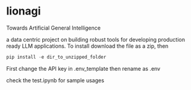 # lionagi

Towards Artificial General Intelligence

a data centric project on building robust tools for developing production ready LLM applications. 
To install download the file as a zip, then
```python
pip install -e dir_to_unzipped_folder
```
First change the API key in .env_template then rename as .env

check the test.ipynb for sample usages
